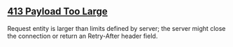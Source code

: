 ## [413 Payload Too Large](https://developer.mozilla.org/en-US/docs/Web/HTTP/Status/413)
Request entity is larger than limits defined by server; the server might close the connection or return an Retry-After header field.
